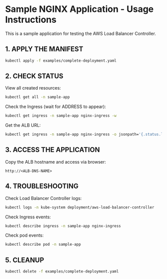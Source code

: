 # Sample NGINX Application - Usage Instructions

This is a sample application for testing the AWS Load Balancer Controller.

## 1. APPLY THE MANIFEST

```bash
kubectl apply -f examples/complete-deployment.yaml
```

## 2. CHECK STATUS

View all created resources:

```bash
kubectl get all -n sample-app
```

Check the Ingress (wait for ADDRESS to appear):

```bash
kubectl get ingress -n sample-app nginx-ingress -w
```

Get the ALB URL:

```bash
kubectl get ingress -n sample-app nginx-ingress -o jsonpath='{.status.loadBalancer.ingress[0].hostname}'
```

## 3. ACCESS THE APPLICATION

Copy the ALB hostname and access via browser:

```
http://<ALB-DNS-NAME>
```

## 4. TROUBLESHOOTING

Check Load Balancer Controller logs:

```bash
kubectl logs -n kube-system deployment/aws-load-balancer-controller
```

Check Ingress events:

```bash
kubectl describe ingress -n sample-app nginx-ingress
```

Check pod events:

```bash
kubectl describe pod -n sample-app
```

## 5. CLEANUP

```bash
kubectl delete -f examples/complete-deployment.yaml
```
